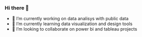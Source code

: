 ### Hi there 👋

- 🔭 I’m currently working on data analisys with public data
- 🌱 I’m currently learning data visualization and design tools
- 👯 I’m looking to collaborate on power bi and tableau projects
<!--
**haselmann/haselmann** is a ✨ _special_ ✨ repository because its `README.md` (this file) appears on your GitHub profile.

Here are some ideas to get you started:

- 🔭 I’m currently working on data analisys with public data
- 🌱 I’m currently learning data visualization and design tools
- 👯 I’m looking to collaborate on power bi and tableau projects
- 🤔 I’m looking for help with ...
- 💬 Ask me about ...
- 📫 How to reach me: ...
- 😄 Pronouns: ...
- ⚡ Fun fact: ...
-->
